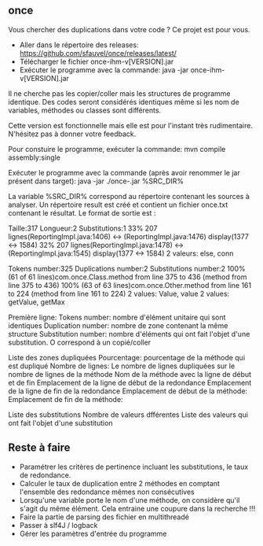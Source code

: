 ﻿## once

Vous chercher des duplications dans votre code ? Ce projet est pour vous.

* Aller dans le répertoire des releases: https://github.com/sfauvel/once/releases/latest/
* Télécharger le fichier once-ihm-v[VERSION].jar
* Exécuter le programme avec la commande: java -jar once-ihm-v[VERSION].jar


Il ne cherche pas les copier/coller mais les structures de programme identique. 
Des codes seront considérés identiques même si les nom de variables, méthodes ou classes sont différents. 

Cette version est fonctionnelle mais elle est pour l'instant très rudimentaire. N'hésitez pas à donner votre feedback. 

Pour constuire le programme, exécuter la commande:
mvn compile assembly:single

Exécuter le programme avec la commande (après avoir renommer le jar présent dans target):
java -jar ./once-<version>.jar %SRC_DIR%

La variable %SRC_DIR% correspond au répertoire contenant les sources à analyser.
Un répertoire result est créé et contient un fichier once.txt contenant le résultat.
Le format de sortie est :

Taille:317 Longueur:2 Substitutions:1
  33% 207 lignes(ReportingImpl.java:1406) <-> (ReportingImpl.java:1476) display(1377 <-> 1584) 
  32% 207 lignes(ReportingImpl.java:1478) <-> (ReportingImpl.java:1545) display(1377 <-> 1584) 
    2 valeurs: else, conn
    
Tokens number:325 Duplications number:2 Substitutions number:2
  100% (61 of 61 lines)com.once.Class.method from line 375 to 436 (method from line 375 to 436)
  100% (63 of 63 lines)com.once.Other.method from line 161 to 224 (method from line 161 to 224)
    2 values: Value, value
    2 values: getValue, getMax
     
Première ligne:
	Tokens number: nombre d'élément unitaire qui sont identiques
	Duplication number: nombre de zone contenant la même structure
	Substitution number: nombre d'éléments qui ont fait l'objet d'une substitution. O correspond à un copié/coller

Liste des zones dupliquées
	Pourcentage: pourcentage de la méthode qui est dupliqué
	Nombre de lignes: Le nombre de lignes dupliquées sur le nombre de lignes de la méthode
	Nom de la méthode avec la ligne de début et de fin
	Emplacement de la ligne de début de la redondance
	Emplacement de la ligne de fin de la redondance
	Emplacement de début de la méthode:
	Emplacement de fin de la méthode:
	
Liste des substitutions
	Nombre de valeurs dfférentes
	Liste des valeurs qui ont fait l'objet d'une substitution

## Reste à faire

- Paramétrer les critères de pertinence incluant les substitutions, le taux de redondance.
- Calculer le taux de duplication entre 2 méthodes en comptant l'ensemble des redondance mêmes non consécutives 
- Lorsqu'une variable porte le nom d'une méthode, on considère qu'il s'agit du même élément. Cela entraine une coupure dans la recherche !!!
- Faire la partie de parsing des fichier en multithreadé
- Passer à slf4J / logback
- Gérer les paramètres d'entrée du programme

 